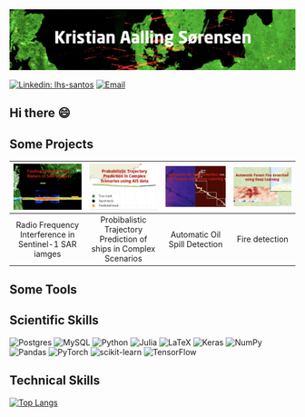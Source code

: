 
<img src="figs/banner.png" alt="My own banner" class="center">


[![Linkedin: lhs-santos](https://img.shields.io/badge/-LinkedIn-0077B5?style=for-the-badge&logo=linkedin&logoColor=white&link=https://linkedin.lsantos.dev)](https://www.linkedin.com/in/ksoerensen/)
[![Email](https://img.shields.io/badge/-Email-%23333?style=for-the-badge&logo=gmail&logoColor=white)](mailto:kaaso@space.dtu.dk)

## Hi there 😄


<!--
**aalling93/aalling93** is a ✨ _special_ ✨ repository because its `README.md` (this file) appears on your GitHub profile.

Here are some ideas to get you started:

- 🔭 I’m currently working on ...
- 🌱 I’m currently learning ...
- 👯 I’m looking to collaborate on ...
- 🤔 I’m looking for help with ...
- 💬 Ask me about ...
- 📫 How to reach me: ...
- 😄 Pronouns: ...
- ⚡ Fun fact: ...
-->




## Some Projects



| [![alt-text-1](figs//proj1.png "title-1")](https://github.com/aalling93/Finding-on-groud-Radars-in-SAR-images)  | [![alt-text-1](figs//proj2.png "title-1")](https://github.com/aalling93/probabilistic-maritime-trajectory-prediction-in-complex-scenarios-using-deep-learning) | [![alt-text-1](figs//proj3.png "title-1")](something) | [![alt-text-1](figs//proj4.png "title-1")](https://github.com/aalling93/ECNN-on-SAR-data-and-Radiometry-data) |
|:---:|:---:|:---:|:---:|
| Radio Frequency Interference in Sentinel-1 SAR iamges | Probibalistic Trajectory Prediction of ships in Complex Scenarios | Automatic Oil Spill Detection | Fire detection |


## Some Tools



## Scientific Skills

![Postgres](https://img.shields.io/badge/postgres-%23316192.svg?style=for-the-badge&logo=postgresql&logoColor=white)
![MySQL](https://img.shields.io/badge/mysql-%2300f.svg?style=for-the-badge&logo=mysql&logoColor=white)
![Python](https://img.shields.io/badge/python-3670A0?style=for-the-badge&logo=python&logoColor=ffdd54)
![Julia](https://img.shields.io/badge/-Julia-9558B2?style=for-the-badge&logo=julia&logoColor=white)
![LaTeX](https://img.shields.io/badge/latex-%23008080.svg?style=for-the-badge&logo=latex&logoColor=white)
![Keras](https://img.shields.io/badge/Keras-%23D00000.svg?style=for-the-badge&logo=Keras&logoColor=white)
![NumPy](https://img.shields.io/badge/numpy-%23013243.svg?style=for-the-badge&logo=numpy&logoColor=white)
![Pandas](https://img.shields.io/badge/pandas-%23150458.svg?style=for-the-badge&logo=pandas&logoColor=white)
![PyTorch](https://img.shields.io/badge/PyTorch-%23EE4C2C.svg?style=for-the-badge&logo=PyTorch&logoColor=white)
![scikit-learn](https://img.shields.io/badge/scikit--learn-%23F7931E.svg?style=for-the-badge&logo=scikit-learn&logoColor=white)
![TensorFlow](https://img.shields.io/badge/TensorFlow-%23FF6F00.svg?style=for-the-badge&logo=TensorFlow&logoColor=white)




## Technical Skills





[![Top Langs](https://github-readme-stats.vercel.app/api/top-langs/?username=aalling93&layout=compact)](https://github.com/aalling93/github-readme-stats)
